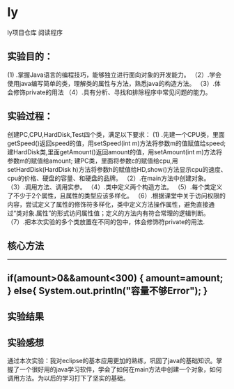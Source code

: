 # ly
ly项目仓库
阅读程序
## 实验目的：
 (1) .掌握Java语言的编程技巧，能够独立进行面向对象的开发能力。
（2）.学会使用java编写简单的类，理解类的属性与方法，熟悉java的构造方法。
（3）.体会修饰private的用法 
（4）.具有分析、寻找和排除程序中常见问题的能力。
## 实验过程：
   创建PC,CPU,HardDisk,Test四个类，满足以下要求：
 (1) .先建一个CPU类，里面getSpeed()返回speed的值，用setSpeed(int m)方法将参数m的值赋值给speed;
      建HardDisk类,里面getAmount()返回amount的值，用setAmount(int m)方法将参数m的赋值给amount;
      建PC类，里面将参数c的赋值给cpu,用setHardDisk(HardDisk h)方法将参数h的赋值给HD,show()方法显示cpu的速度、cpu的价格、硬盘的容量、和硬盘的品牌。 
（2）.在main方法中创建对象。
（3）.调用方法、调用实参。
（4）.类中定义两个构造方法。
（5）.每个类定义了不少于2个属性，且属性的类型应该多样化。
（6）.根据课堂中关于访问权限的内容，尝试定义了属性的修饰符多样化，类中定义方法操作属性，避免直接通过“类对象.属性”的形式访问属性值；定义的方法内有符合常理的逻辑判断。
（7）.把本次实验的多个类放置在不同的包中，体会修饰符private的用法.
## 核心方法
---
if(amount>0&&amount<300) {
  amount=amount;
}
  else{
   System.out.println("容量不够Error");
}
---
## 实验结果

## 实验感想
   通过本次实验：我对eclipse的基本应用更加的熟练，巩固了java的基础知识。掌握了一个很好用的java学习软件，学会了如何在main方法中创建一个对象，如何调用方法。为以后的学习打下了坚实的基础。
